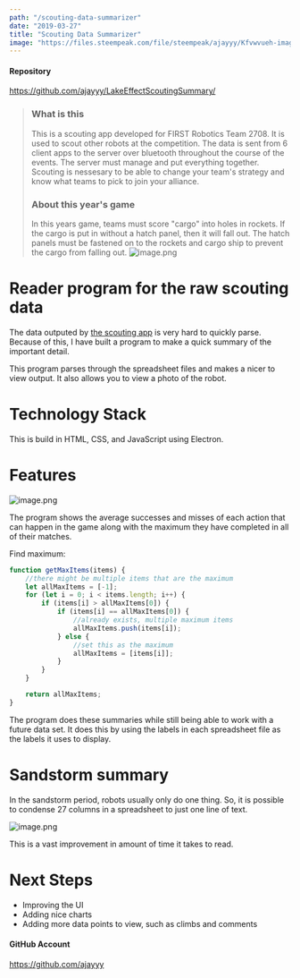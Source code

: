 ```yaml
---
path: "/scouting-data-summarizer"
date: "2019-03-27"
title: "Scouting Data Summarizer"
image: "https://files.steempeak.com/file/steempeak/ajayyy/Kfvwvueh-image.png"
---
```


#### Repository
https://github.com/ajayyy/LakeEffectScoutingSummary/


> ### What is this
> This is a scouting app developed for FIRST Robotics Team 2708. It is used to scout other robots at the competition. The data is sent from 6 client apps to the server over bluetooth throughout the course of the events. The server must manage and put everything together. Scouting is nessesary to be able to change your team's strategy and know what teams to pick to join your alliance.
 >### About this year's game
> In this years game, teams must score "cargo" into holes in rockets. If the cargo is put in without a hatch panel, then it will fall out. The hatch panels must be fastened on to the rockets and cargo ship to prevent the cargo from falling out.
> ![image.png](https://files.steempeak.com/file/steempeak/ajayyy/Kfvwvueh-image.png)

# Reader program for the raw scouting data

The data outputed by [the scouting app](https://github.com/LakeEffectRobotics/LakeEffectScoutingApp) is very hard to quickly parse. Because of this, I have built a program to make a quick summary of the important detail.

This program parses through the spreadsheet files and makes a nicer to view output. It also allows you to view a photo of the robot.

# Technology Stack

This is build in HTML, CSS, and JavaScript using Electron. 

# Features

![image.png](https://files.steempeak.com/file/steempeak/ajayyy/j0fqEaig-image.png)

The program shows the average successes and misses of each action that can happen in the game along with the maximum they have completed in all of their matches. 

Find maximum:
```javascript
function getMaxItems(items) {
    //there might be multiple items that are the maximum
    let allMaxItems = [-1];
    for (let i = 0; i < items.length; i++) {
        if (items[i] > allMaxItems[0]) {
            if (items[i] == allMaxItems[0]) {
                //already exists, multiple maximum items
                allMaxItems.push(items[i]);
            } else {
                //set this as the maximum
                allMaxItems = [items[i]];
            }
        }
    }

    return allMaxItems;
}
```

The program does these summaries while still being able to work with a future data set. It does this by using the labels in each spreadsheet file as the labels it uses to display.

# Sandstorm summary

In the sandstorm period, robots usually only do one thing. So, it is possible to condense 27 columns in a spreadsheet to just one line of text.

![image.png](https://files.steempeak.com/file/steempeak/ajayyy/3037V3zy-image.png)

This is a vast improvement in amount of time it takes to read.

# Next Steps

- Improving the UI
- Adding nice charts
- Adding more data points to view, such as climbs and comments

#### GitHub Account
https://github.com/ajayyy